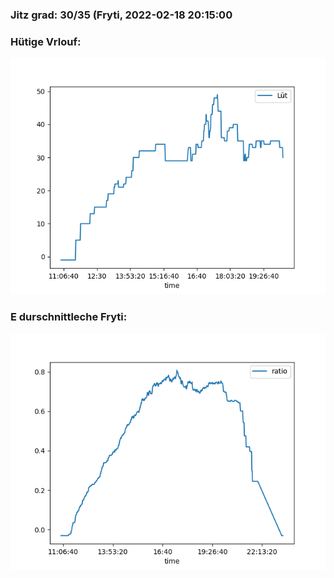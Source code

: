 ### Jitz grad: 30/35 (Fryti, 2022-02-18 20:15:00

### Hütige Vrlouf:
![Graph](Today.png)

### E durschnittleche Fryti:
![Graph](Fryti.png)